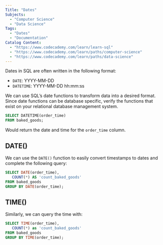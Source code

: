 ```yaml
---
Title: "Dates"
Subjects:
  - "Computer Science"
  - "Data Science"
Tags: 
  - "Dates"
  - "Documentation"
Catalog Content:
  - "https://www.codecademy.com/learn/learn-sql"
  - "https://www.codecademy.com/learn/paths/computer-science"
  - "https://www.codecademy.com/learn/paths/data-science"
---
```


Dates in SQL are often written in the following format:

- `DATE`: YYYY-MM-DD
- `DATETIME`: YYYY-MM-DD hh:mm:ss

We can use SQL’s date functions to transform data into a desired format. Since date functions can be database specific, verify the functions that exist on your relational database management system.

```sql
SELECT DATETIME(order_time)
FROM baked_goods;
```

Would return the date and time for the `order_time` column.

## DATE()

We can use the `DATE()` function to easily convert timestamps to dates and complete the following query:

```sql
SELECT DATE(order_time), 
   COUNT(*) AS 'count_baked_goods'
FROM baked_goods
GROUP BY DATE(order_time);
```

## TIME()

Similarly, we can query the time with:

```sql
SELECT TIME(order_time), 
   COUNT(*) as 'count_baked_goods'
FROM baked_goods
GROUP BY TIME(order_time);
```
